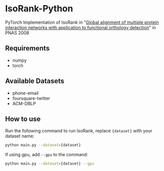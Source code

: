 # IsoRank-Python
PyTorch Implementation of IsoRank in "[Global alignment of multiple protein interaction networks with application to functional orthology detection](https://doi.org/10.1073/pnas.0806627105)" in PNAS 2008

## Requirements
- numpy
- torch

## Available Datasets
- phone-email
- foursquare-twitter
- ACM-DBLP

## How to use
Run the following command to run IsoRank, replace `{dataset}` with your dataset name:
```sh
python main.py --dataset={dataset}
```
If using gpu, add `--gpu` to the command:
```sh
python main.py --dataset={dataset} --gpu
```